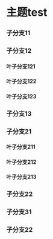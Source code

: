 # 主题test
### 子分支11
### 子分支12
#### 叶子分支121
#### 叶子分支122
#### 叶子分支123
### 子分支13
### 子分支21
#### 叶子分支211
#### 叶子分支212
#### 叶子分支213
### 子分支22
### 子分支31
### 子分支22